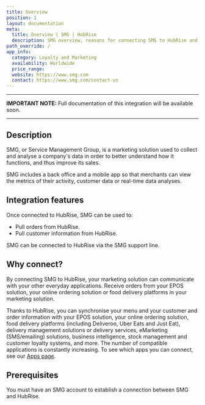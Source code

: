 ```yaml
---
title: Overview
position: 1
layout: documentation
meta:
  title: Overview | SMG | HubRise
  description: SMG overview, reasons for connecting SMG to HubRise and summary of integrated features. Synchronise data between your EPOS, SMG and your other apps.
path_override: /
app_info:
  category: Loyalty and Marketing
  availability: Worldwide
  price_range:
  website: https://www.smg.com
  contact: https://www.smg.com/contact-us
---
```


---

**IMPORTANT NOTE:** Full documentation of this integration will be available soon.

---

## Description

SMG, or Service Management Group, is a marketing solution used to collect and analyse a company's data in order to better understand how it functions, and thus improve its sales.

SMG includes a back office and a mobile app so that merchants can view the metrics of their activity, customer data or real-time data analyses.

## Integration features

Once connected to HubRise, SMG can be used to:

- Pull orders from HubRise.
- Pull customer information from HubRise.

SMG can be connected to HubRise via the SMG support line.

## Why connect?

By connecting SMG to HubRise, your marketing solution can communicate with your other everyday applications. Receive orders from your EPOS solution, your online ordering solution or food delivery platforms in your marketing solution.

Thanks to HubRise, you can synchronise your menu and your customer and order information with your EPOS solution, your online ordering solution, food delivery platforms (including Deliveroo, Uber Eats and Just Eat), delivery management solutions or delivery services, eMarketing (SMS/emailing) solutions, business intelligence, stock management and customer loyalty systems, and more. The number of compatible applications is constantly increasing. To see which apps you can connect, see our [Apps page](/apps).

## Prerequisites

You must have an SMG account to establish a connection between SMG and HubRise.
